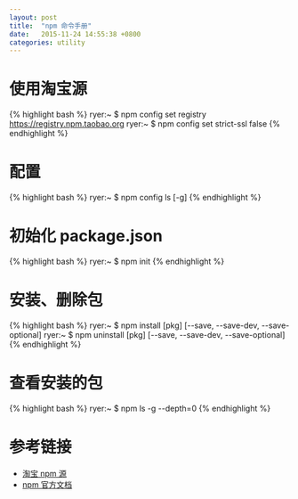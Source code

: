 ```yaml
---
layout: post
title:  "npm 命令手册"
date:   2015-11-24 14:55:38 +0800
categories: utility
---
```


# 使用淘宝源

{% highlight bash %}
ryer:~ $ npm config set registry https://registry.npm.taobao.org
ryer:~ $ npm config set strict-ssl false
{% endhighlight %}

# 配置

{% highlight bash %}
ryer:~ $ npm config ls [-g]
{% endhighlight %}

# 初始化 package.json

{% highlight bash %}
ryer:~ $ npm init
{% endhighlight %}

# 安装、删除包

{% highlight bash %}
ryer:~ $ npm install [pkg] [--save, --save-dev, --save-optional]
ryer:~ $ npm uninstall [pkg] [--save, --save-dev, --save-optional]
{% endhighlight %}

# 查看安装的包

{% highlight bash %}
ryer:~ $ npm ls -g --depth=0
{% endhighlight %}

# 参考链接
- [淘宝 npm 源](http://npm.taobao.org)
- [npm 官方文档](https://docs.npmjs.com/getting-started/what-is-npm)

